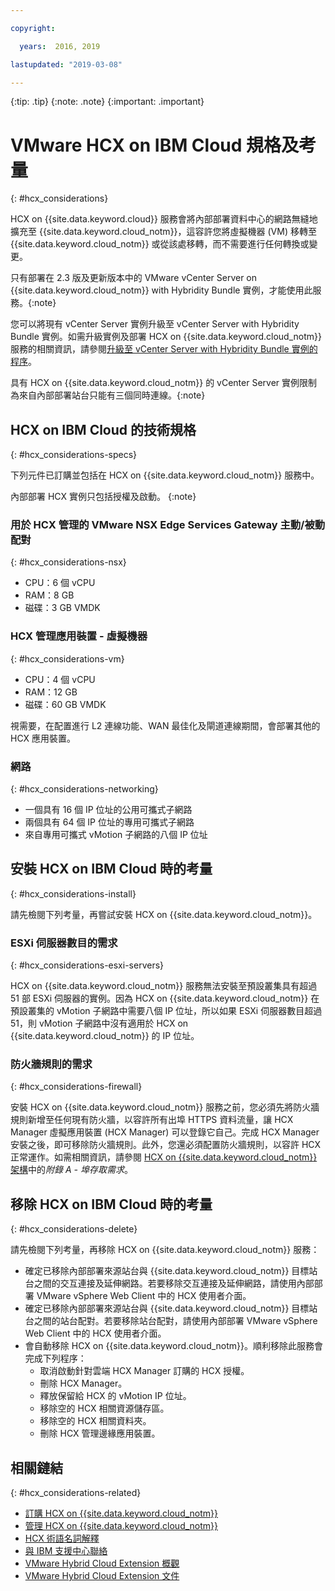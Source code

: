 ```yaml
---

copyright:

  years:  2016, 2019

lastupdated: "2019-03-08"

---
```


{:tip: .tip}
{:note: .note}
{:important: .important}

# VMware HCX on IBM Cloud 規格及考量
{: #hcx_considerations}

HCX on {{site.data.keyword.cloud}} 服務會將內部部署資料中心的網路無縫地擴充至 {{site.data.keyword.cloud_notm}}，這容許您將虛擬機器 (VM) 移轉至 {{site.data.keyword.cloud_notm}} 或從該處移轉，而不需要進行任何轉換或變更。

只有部署在 2.3 版及更新版本中的 VMware vCenter Server on {{site.data.keyword.cloud_notm}} with Hybridity Bundle 實例，才能使用此服務。{:note}

您可以將現有 vCenter Server 實例升級至 vCenter Server with Hybridity Bundle 實例。如需升級實例及部署 HCX on {{site.data.keyword.cloud_notm}} 服務的相關資訊，請參閱[升級至 vCenter Server with Hybridity Bundle 實例的程序](/docs/services/vmwaresolutions/vcenter?topic=vmware-solutions-vc_applyingupdates#procedure-to-upgrade-to-the-vcenter-server-with-hybridity-bundle-instance)。

具有 HCX on {{site.data.keyword.cloud_notm}} 的 vCenter Server 實例限制為來自內部部署站台只能有三個同時連線。{:note}

## HCX on IBM Cloud 的技術規格
{: #hcx_considerations-specs}

下列元件已訂購並包括在 HCX on {{site.data.keyword.cloud_notm}} 服務中。

內部部署 HCX 實例只包括授權及啟動。
{:note}

### 用於 HCX 管理的 VMware NSX Edge Services Gateway 主動/被動配對
{: #hcx_considerations-nsx}

* CPU：6 個 vCPU
* RAM：8 GB
* 磁碟：3 GB VMDK

### HCX 管理應用裝置 - 虛擬機器
{: #hcx_considerations-vm}

* CPU：4 個 vCPU
* RAM：12 GB
* 磁碟：60 GB VMDK

視需要，在配置進行 L2 連線功能、WAN 最佳化及閘道連線期間，會部署其他的 HCX 應用裝置。

### 網路
{: #hcx_considerations-networking}

* 一個具有 16 個 IP 位址的公用可攜式子網路
* 兩個具有 64 個 IP 位址的專用可攜式子網路
* 來自專用可攜式 vMotion 子網路的八個 IP 位址

## 安裝 HCX on IBM Cloud 時的考量
{: #hcx_considerations-install}

請先檢閱下列考量，再嘗試安裝 HCX on {{site.data.keyword.cloud_notm}}。

### ESXi 伺服器數目的需求
{: #hcx_considerations-esxi-servers}

HCX on {{site.data.keyword.cloud_notm}} 服務無法安裝至預設叢集具有超過 51 部 ESXi 伺服器的實例。因為 HCX on {{site.data.keyword.cloud_notm}} 在預設叢集的 vMotion 子網路中需要八個 IP 位址，所以如果 ESXi 伺服器數目超過 51，則 vMotion 子網路中沒有適用於 HCX on {{site.data.keyword.cloud_notm}} 的 IP 位址。

### 防火牆規則的需求
{: #hcx_considerations-firewall}

安裝 HCX on {{site.data.keyword.cloud_notm}} 服務之前，您必須先將防火牆規則新增至任何現有防火牆，以容許所有出埠 HTTPS 資料流量，讓 HCX Manager 虛擬應用裝置 (HCX Manager) 可以登錄它自己。完成 HCX Manager 安裝之後，即可移除防火牆規則。此外，您還必須配置防火牆規則，以容許 HCX 正常運作。如需相關資訊，請參閱 [HCX on {{site.data.keyword.cloud_notm}} 架構](https://www.ibm.com/cloud/garage/files/HCX_Architecture_Design.pdf)中的*附錄 A - 埠存取需求*。

## 移除 HCX on IBM Cloud 時的考量
{: #hcx_considerations-delete}

請先檢閱下列考量，再移除 HCX on {{site.data.keyword.cloud_notm}} 服務：
* 確定已移除內部部署來源站台與 {{site.data.keyword.cloud_notm}} 目標站台之間的交互連接及延伸網路。若要移除交互連接及延伸網路，請使用內部部署 VMware vSphere Web Client 中的 HCX 使用者介面。
* 確定已移除內部部署來源站台與 {{site.data.keyword.cloud_notm}} 目標站台之間的站台配對。若要移除站台配對，請使用內部部署 VMware vSphere Web Client 中的 HCX 使用者介面。
* 會自動移除 HCX on {{site.data.keyword.cloud_notm}}。順利移除此服務會完成下列程序：
   * 取消啟動針對雲端 HCX Manager 訂購的 HCX 授權。
   * 刪除 HCX Manager。
   * 釋放保留給 HCX 的 vMotion IP 位址。
   * 移除空的 HCX 相關資源儲存區。
   * 移除空的 HCX 相關資料夾。
   * 刪除 HCX 管理邊緣應用裝置。

## 相關鏈結
{: #hcx_considerations-related}

* [訂購 HCX on {{site.data.keyword.cloud_notm}}](/docs/services/vmwaresolutions/services?topic=vmware-solutions-hcx_ordering)
* [管理 HCX on {{site.data.keyword.cloud_notm}}](/docs/services/vmwaresolutions/services?topic=vmware-solutions-managinghcx)
* [HCX 術語名詞解釋](/docs/services/vmwaresolutions/services?topic=vmware-solutions-hcx_glossary)
* [與 IBM 支援中心聯絡](/docs/services/vmwaresolutions/vmonic?topic=vmware-solutions-trbl_support)
* [VMware Hybrid Cloud Extension 概觀](https://cloud.vmware.com/vmware-hcx)
* [VMware Hybrid Cloud Extension 文件](https://cloud.vmware.com/vmware-hcx/resources)
